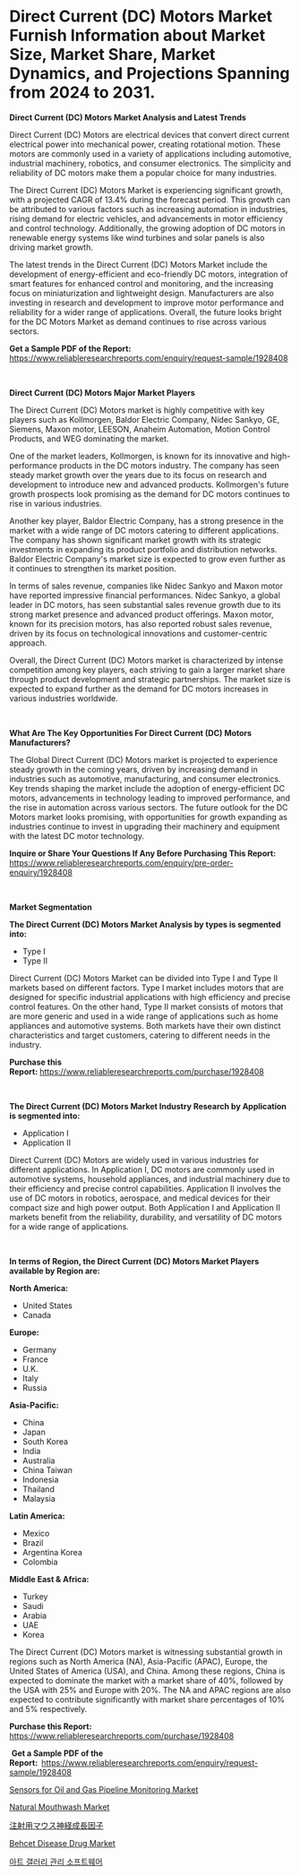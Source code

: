 <p><h1>Direct Current (DC) Motors Market Furnish Information about Market Size, Market Share, Market Dynamics, and Projections Spanning from 2024 to 2031.</h1></p><p><strong>Direct Current (DC) Motors Market Analysis and Latest Trends</strong></p>
<p><p>Direct Current (DC) Motors are electrical devices that convert direct current electrical power into mechanical power, creating rotational motion. These motors are commonly used in a variety of applications including automotive, industrial machinery, robotics, and consumer electronics. The simplicity and reliability of DC motors make them a popular choice for many industries.</p><p>The Direct Current (DC) Motors Market is experiencing significant growth, with a projected CAGR of 13.4% during the forecast period. This growth can be attributed to various factors such as increasing automation in industries, rising demand for electric vehicles, and advancements in motor efficiency and control technology. Additionally, the growing adoption of DC motors in renewable energy systems like wind turbines and solar panels is also driving market growth.</p><p>The latest trends in the Direct Current (DC) Motors Market include the development of energy-efficient and eco-friendly DC motors, integration of smart features for enhanced control and monitoring, and the increasing focus on miniaturization and lightweight design. Manufacturers are also investing in research and development to improve motor performance and reliability for a wider range of applications. Overall, the future looks bright for the DC Motors Market as demand continues to rise across various sectors.</p></p>
<p><strong>Get a Sample PDF of the Report:&nbsp;</strong> <a href="https://www.reliableresearchreports.com/enquiry/request-sample/1928408">https://www.reliableresearchreports.com/enquiry/request-sample/1928408</a></p>
<p>&nbsp;</p>
<p><strong>Direct Current (DC) Motors Major Market Players</strong></p>
<p><p>The Direct Current (DC) Motors market is highly competitive with key players such as Kollmorgen, Baldor Electric Company, Nidec Sankyo, GE, Siemens, Maxon motor, LEESON, Anaheim Automation, Motion Control Products, and WEG dominating the market.</p><p>One of the market leaders, Kollmorgen, is known for its innovative and high-performance products in the DC motors industry. The company has seen steady market growth over the years due to its focus on research and development to introduce new and advanced products. Kollmorgen's future growth prospects look promising as the demand for DC motors continues to rise in various industries.</p><p>Another key player, Baldor Electric Company, has a strong presence in the market with a wide range of DC motors catering to different applications. The company has shown significant market growth with its strategic investments in expanding its product portfolio and distribution networks. Baldor Electric Company's market size is expected to grow even further as it continues to strengthen its market position.</p><p>In terms of sales revenue, companies like Nidec Sankyo and Maxon motor have reported impressive financial performances. Nidec Sankyo, a global leader in DC motors, has seen substantial sales revenue growth due to its strong market presence and advanced product offerings. Maxon motor, known for its precision motors, has also reported robust sales revenue, driven by its focus on technological innovations and customer-centric approach.</p><p>Overall, the Direct Current (DC) Motors market is characterized by intense competition among key players, each striving to gain a larger market share through product development and strategic partnerships. The market size is expected to expand further as the demand for DC motors increases in various industries worldwide.</p></p>
<p>&nbsp;</p>
<p><strong>What Are The Key Opportunities For Direct Current (DC) Motors Manufacturers?</strong></p>
<p><p>The Global Direct Current (DC) Motors market is projected to experience steady growth in the coming years, driven by increasing demand in industries such as automotive, manufacturing, and consumer electronics. Key trends shaping the market include the adoption of energy-efficient DC motors, advancements in technology leading to improved performance, and the rise in automation across various sectors. The future outlook for the DC Motors market looks promising, with opportunities for growth expanding as industries continue to invest in upgrading their machinery and equipment with the latest DC motor technology.</p></p>
<p><strong>Inquire or Share Your Questions If Any Before Purchasing This Report:</strong> <a href="https://www.reliableresearchreports.com/enquiry/pre-order-enquiry/1928408">https://www.reliableresearchreports.com/enquiry/pre-order-enquiry/1928408</a></p>
<p>&nbsp;</p>
<p><strong>Market Segmentation</strong></p>
<p><strong>The Direct Current (DC) Motors Market Analysis by types is segmented into:</strong></p>
<p><ul><li>Type I</li><li>Type II</li></ul></p>
<p><p>Direct Current (DC) Motors Market can be divided into Type I and Type II markets based on different factors. Type I market includes motors that are designed for specific industrial applications with high efficiency and precise control features. On the other hand, Type II market consists of motors that are more generic and used in a wide range of applications such as home appliances and automotive systems. Both markets have their own distinct characteristics and target customers, catering to different needs in the industry.</p></p>
<p><strong>Purchase this Report:&nbsp;</strong><a href="https://www.reliableresearchreports.com/purchase/1928408">https://www.reliableresearchreports.com/purchase/1928408</a></p>
<p>&nbsp;</p>
<p><strong>The Direct Current (DC) Motors Market Industry Research by Application is segmented into:</strong></p>
<p><ul><li>Application I</li><li>Application II</li></ul></p>
<p><p>Direct Current (DC) Motors are widely used in various industries for different applications. In Application I, DC motors are commonly used in automotive systems, household appliances, and industrial machinery due to their efficiency and precise control capabilities. Application II involves the use of DC motors in robotics, aerospace, and medical devices for their compact size and high power output. Both Application I and Application II markets benefit from the reliability, durability, and versatility of DC motors for a wide range of applications.</p></p>
<p>&nbsp;</p>
<p><strong>In terms of Region, the Direct Current (DC) Motors Market Players available by Region are:</strong></p>
<p>
    <p> <strong> North America: </strong>
        <ul>
            <li>United States</li>
            <li>Canada</li>
        </ul>
        </p> 
    <p> <strong> Europe: </strong>
        <ul>
            <li>Germany</li>
            <li>France</li>
            <li>U.K.</li>
            <li>Italy</li>
            <li>Russia</li>
        </ul>
        </p> 
    <p> <strong> Asia-Pacific: </strong>
        <ul>
            <li>China</li>
            <li>Japan</li>
            <li>South Korea</li>
            <li>India</li>
            <li>Australia</li>
            <li>China Taiwan</li>
            <li>Indonesia</li>
            <li>Thailand</li>
            <li>Malaysia</li>
        </ul>
        </p> 
    <p> <strong> Latin America: </strong>
        <ul>
            <li>Mexico</li>
            <li>Brazil</li>
            <li>Argentina Korea</li>
            <li>Colombia</li>
        </ul>
        </p> 
    <p> <strong> Middle East & Africa: </strong>
        <ul>
            <li>Turkey</li>
            <li>Saudi</li>
            <li>Arabia</li>
            <li>UAE</li>
            <li>Korea</li>
        </ul>
    </p>
    </p>
<p><p>The Direct Current (DC) Motors market is witnessing substantial growth in regions such as North America (NA), Asia-Pacific (APAC), Europe, the United States of America (USA), and China. Among these regions, China is expected to dominate the market with a market share of 40%, followed by the USA with 25% and Europe with 20%. The NA and APAC regions are also expected to contribute significantly with market share percentages of 10% and 5% respectively.</p></p>
<p><strong>Purchase this Report: </strong><a href="https://www.reliableresearchreports.com/purchase/1928408">https://www.reliableresearchreports.com/purchase/1928408</a></p>
<p>&nbsp;<strong>Get a Sample PDF of the Report:&nbsp;&nbsp;</strong><a href="https://www.reliableresearchreports.com/enquiry/request-sample/1928408">https://www.reliableresearchreports.com/enquiry/request-sample/1928408</a></p>
<p><strong></strong></p>
<p><p><a href="https://zircon-bluebell-299.notion.site/Decoding-the-Sensors-for-Oil-and-Gas-Pipeline-Monitoring-Market-A-Deep-Dive-into-the-Latest-Market--b740781855704e64bfdffdfbd0e87317">Sensors for Oil and Gas Pipeline Monitoring Market</a></p><p><a href="https://view.publitas.com/reportprime-1/natural-mouthwash-market-size-growth-and-forecast-from-2024-2031/">Natural Mouthwash Market</a></p><p><a href="https://medium.com/@johca23/%E3%83%9E%E3%82%A6%E3%82%B9%E7%A5%9E%E7%B5%8C%E6%88%90%E9%95%B7%E5%9B%A0%E5%AD%90%E3%81%AE%E6%B3%A8%E5%B0%84%E5%B8%82%E5%A0%B4%E3%83%A1%E3%83%88%E3%83%AA%E3%82%AF%E3%82%B9%E3%82%92%E8%A7%A3%E8%AA%AD%E3%81%99%E3%82%8B-%E5%B8%82%E5%A0%B4%E3%82%B7%E3%82%A7%E3%82%A2-%E3%83%88%E3%83%AC%E3%83%B3%E3%83%89-%E6%88%90%E9%95%B7%E3%83%91%E3%82%BF%E3%83%BC%E3%83%B3-631b333ef5dd">注射用マウス神経成長因子</a></p><p><a href="https://scarlet-rocket-c63.notion.site/Behcet-Disease-Drug-Market-Size-Growth-Outlook-from-2024-to-2031-projecting-at-Market-s-Trends-Ana-93fa126866e4480782c9621fb67d468b">Behcet Disease Drug Market</a></p><p><a href="https://medium.com/@mounir19808/%EB%AF%B8%EC%88%A0-%EA%B0%A4%EB%9F%AC%EB%A6%AC-%EA%B4%80%EB%A6%AC-%EC%86%8C%ED%94%84%ED%8A%B8%EC%9B%A8%EC%96%B4-%EC%8B%9C%EC%9E%A5-%EC%A7%80%ED%91%9C-%ED%95%B4%EB%8F%85-%EC%8B%9C%EC%9E%A5-%EC%A0%90%EC%9C%A0%EC%9C%A8-%ED%8A%B8%EB%A0%8C%EB%93%9C-%EB%B0%8F-%EC%84%B1%EC%9E%A5-%ED%8C%A8%ED%84%B4-0921e0fbbe8e">아트 갤러리 관리 소프트웨어</a></p></p>
